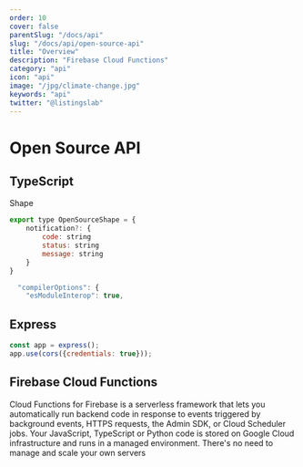 ```yaml
---
order: 10
cover: false
parentSlug: "/docs/api"
slug: "/docs/api/open-source-api"
title: "Overview"
description: "Firebase Cloud Functions"
category: "api"
icon: "api"
image: "/jpg/climate-change.jpg"
keywords: "api"
twitter: "@listingslab"
---
```

# Open Source API

## TypeScript

Shape

```javascript
export type OpenSourceShape = {
    notification?: {
        code: string
        status: string
        message: string
    }
}
```

```javascript
  "compilerOptions": {
    "esModuleInterop": true,
```

## Express

```javascript
const app = express();
app.use(cors({credentials: true}));
```

## Firebase Cloud Functions

Cloud Functions for Firebase is a serverless framework that lets you automatically run backend code in response to events triggered by background events, HTTPS requests, the Admin SDK, or Cloud Scheduler jobs. Your JavaScript, TypeScript or Python code is stored on Google Cloud infrastructure and runs in a managed environment. There's no need to manage and scale your own servers
